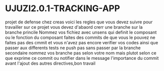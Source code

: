 # UJUZI2.0.1-TRACKING-APP
projet de defense chez creas
voici les regles que vous devez suivre pour travailler sur ce projet
vous devez d'abaord crerr une branche sur la branche princile
Nommez vos fichiez avec unsens qui definit le composant ou le fonction du composant
faites des commits de que vous le pouvez
ne faites pas des cmmit et vous n'avez pas encore verifier vos codes ainsi que passer aux differents tests
ne push pas sans passer par la branche secondaire
nommez vos branche pas selon votre nom mais plutot selon ce que exprime ce commit ou notifier dans le message l'importance du commit
avant l'ajout des autres directives,bon travail
